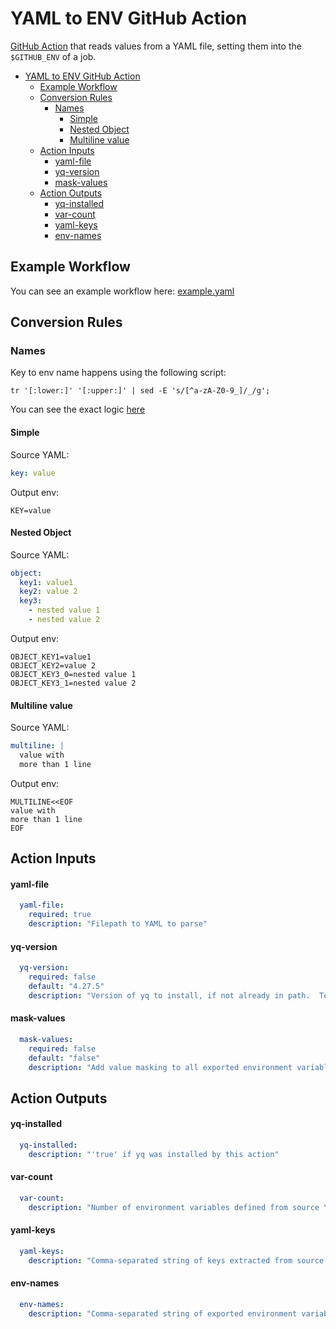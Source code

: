 # YAML to ENV GitHub Action

[GitHub Action](https://docs.github.com/en/actions) that reads values from a YAML file, setting them into the `$GITHUB_ENV` of a job.

<!-- TOC -->
* [YAML to ENV GitHub Action](#yaml-to-env-github-action)
  * [Example Workflow](#example-workflow)
  * [Conversion Rules](#conversion-rules)
    * [Names](#names)
      * [Simple](#simple)
      * [Nested Object](#nested-object)
      * [Multiline value](#multiline-value)
  * [Action Inputs](#action-inputs)
      * [yaml-file](#yaml-file)
      * [yq-version](#yq-version)
      * [mask-values](#mask-values)
  * [Action Outputs](#action-outputs)
      * [yq-installed](#yq-installed)
      * [var-count](#var-count)
      * [yaml-keys](#yaml-keys)
      * [env-names](#env-names)
<!-- TOC -->

## Example Workflow

You can see an example workflow here: [example.yaml](./example.yaml)

## Conversion Rules

### Names

Key to env name happens using the following script:

```shell
tr '[:lower:]' '[:upper:]' | sed -E 's/[^a-zA-Z0-9_]/_/g';
```

You can see the exact logic [here](./scripts/yaml-to-env.sh)

#### Simple

Source YAML:
```yaml
key: value
```

Output env:
```text
KEY=value
```

#### Nested Object

Source YAML:
```yaml
object:
  key1: value1
  key2: value 2
  key3:
    - nested value 1
    - nested value 2
```

Output env:
```text
OBJECT_KEY1=value1
OBJECT_KEY2=value 2
OBJECT_KEY3_0=nested value 1
OBJECT_KEY3_1=nested value 2
```

#### Multiline value

Source YAML:
```yaml
multiline: |
  value with
  more than 1 line
```

Output env:
```text
MULTILINE<<EOF
value with
more than 1 line
EOF
```

## Action Inputs

#### yaml-file
```yaml
  yaml-file:
    required: true
    description: "Filepath to YAML to parse"
```

#### yq-version
```yaml
  yq-version:
    required: false
    default: "4.27.5"
    description: "Version of yq to install, if not already in path.  Tested with >= 4.25."
```

#### mask-values
```yaml
  mask-values:
    required: false
    default: "false"
    description: "Add value masking to all exported environment variable values (https://docs.github.com/en/actions/writing-workflows/choosing-what-your-workflow-does/workflow-commands-for-github-actions#example-masking-an-environment-variable)"
```

## Action Outputs

#### yq-installed
```yaml
  yq-installed:
    description: "'true' if yq was installed by this action"
```

#### var-count
```yaml
  var-count:
    description: "Number of environment variables defined from source YAML file."
```

#### yaml-keys
```yaml
  yaml-keys:
    description: "Comma-separated string of keys extracted from source YAML file."
```

#### env-names
```yaml
  env-names:
    description: "Comma-separated string of exported environment variable names"
```
